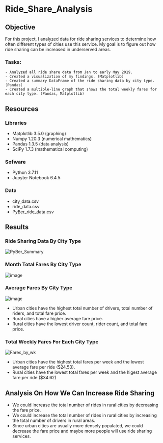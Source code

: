 # Ride_Share_Analysis

## Objective

For this project, I analyzed data for ride sharing services to determine how often different types of cities use this service.  My goal is to figure out how ride sharing can be increased in underserved areas. 

### Tasks:
    - Analyzed all ride share data from Jan to early May 2019.
    - Created a visualization of my findings. (Matplotlib)
    - Created a summary DataFrame of the ride sharing data by city type. (Pandas)
    - Created a multiple-line graph that shows the total weekly fares for each city type. (Pandas, Matplotlib)

## Resources

### Libraries
- Matplotlib 3.5.0 (graphing)
- Numpy 1.20.3 (numerical mathematics)
- Pandas 1.3.5 (data analysis)
- SciPy 1.7.3 (mathematical computing)

### Sofware 
- Python 3.7.11
- Jupyter Notebook 6.4.5

### Data
- city_data.csv
- ride_data.csv
- PyBer_ride_data.csv

## Results
    
### Ride Sharing Data By City Type

![PyBer_Summary](https://user-images.githubusercontent.com/33010018/150711580-5ac53f8f-8131-4934-8dd6-152bdea5ebff.png)

### Month Total Fares By City Type

![image](https://user-images.githubusercontent.com/33010018/169484450-40b02f02-58b9-499a-9f91-6048ca13a818.png)

### Average Fares By City Type

![image](https://user-images.githubusercontent.com/33010018/169485680-f6155e87-62f7-425c-a88d-283164ae09c6.png)



 - Urban cities have the highest total number of drivers, total number of riders, and total fare price. 
 - Rural cities have a higher average fare price.
 - Rural cities have the lowest driver count, rider count, and total fare price.




### Total Weekly Fares For Each City Type
 
![Fares_by_wk](https://user-images.githubusercontent.com/33010018/150711594-c7645b74-8444-40cf-a727-cbb90e197f57.png)

- Urban cities have the highest total fares per week and the lowest average fare per ride ($24.53).
- Rural cities have the lowest total fares per week and the higest average fare per ride ($34.62)

## Analysis On How We Can Increase Ride Sharing 
- We could increase the total number of rides in rural cities by decreasing the fare price.
- We could increase the total number of rides in rural cities by increasing the total number of drivers in rural areas.
- Since urban cities are usually more densely populated, we could decrease the fare price and maybe more people will use ride sharing services.
